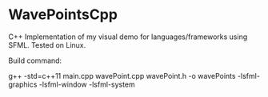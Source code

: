 # WavePointsCpp
C++ Implementation of my visual demo for languages/frameworks using SFML.
Tested on Linux.


Build command:

g++ -std=c++11 main.cpp wavePoint.cpp wavePoint.h -o wavePoints -lsfml-graphics -lsfml-window -lsfml-system
